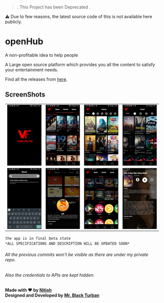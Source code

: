 > .
> This Project has been Deprecated
> .

⚠️   Due to few reasons, the latest source code of this is not available here publicly.

# openHub
A non-profitable idea to help people

A Large open source platform which provides you all the content to satisfy your entertainment needs.

Find all the releases from [here](https://github.com/NitishGadangi/vidflix.net-app/releases).

## ScreenShots
<table>
    <tr>
     <td><kbd><img src="./screenshots/1.jpeg"></kbd></td>
     <td><kbd><img src="./screenshots/2.jpeg"></kbd></td>
     <td><kbd><img src="./screenshots/3.jpeg""></kbd></td>
     <td><kbd><img src="./screenshots/4.jpeg"></kbd></td>
     <tr> 
      <td><kbd><img src="./screenshots/5.jpeg"></kbd></td>
      <td><kbd><img src="./screenshots/6.jpeg"</kbd></td>
      <td><kbd><img src="./screenshots/7.jpeg"></kbd></td>
      <td><kbd><img src="./screenshots/8.jpeg"></kbd></td>
    </tr>
</table>




```the app is in final beta state```<br>
``` *ALL SPECIFICATIONS AND DESCRIPTION WILL BE UPDATED SOON* ``` <br>
###### All the previous commits won't be visible as there are under my private repo.
###### Also the credentials to APIs are kept hidden.
**Made with ❤️ by [Nitish](https://nitishgadangi.github.io/) <br>**
**Designed and Developed by [Mr. Black Turban]()**
